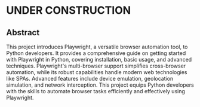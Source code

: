 # UNDER CONSTRUCTION

## Abstract

This project introduces Playwright, a versatile browser automation tool, to Python developers. It provides a comprehensive guide on getting started with Playwright in Python, covering installation, basic usage, and advanced techniques. Playwright's multi-browser support simplifies cross-browser automation, while its robust capabilities handle modern web technologies like SPAs. Advanced features include device emulation, geolocation simulation, and network interception. This project equips Python developers with the skills to automate browser tasks efficiently and effectively using Playwright.